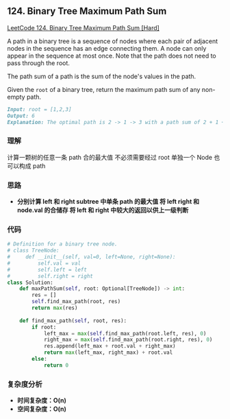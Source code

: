 ## **124. Binary Tree Maximum Path Sum**

[LeetCode 124. Binary Tree Maximum Path Sum [Hard]](https://leetcode.com/problems/binary-tree-maximum-path-sum/description/)

A path in a binary tree is a sequence of nodes where each pair of adjacent nodes in the sequence has an edge connecting them. A node can only appear in the sequence at most once. Note that the path does not need to pass through the root.

The path sum of a path is the sum of the node's values in the path.

Given the `root` of a binary tree, return the maximum path sum of any non-empty path.

```markdown
Input: root = [1,2,3]
Output: 6
Explanation: The optimal path is 2 -> 1 -> 3 with a path sum of 2 + 1 + 3 = 6.
```

### **理解**
计算一颗树的任意一条 path 合的最大值 不必须需要经过 root 单独一个 Node 也可以构成 path

### **思路**
* **分别计算 left 和 right subtree 中单条 path 的最大值 将 left right 和 node.val 的合储存 将 left 和 right 中较大的返回以供上一级判断**

### **代码**

``` python
# Definition for a binary tree node.
# class TreeNode:
#     def __init__(self, val=0, left=None, right=None):
#         self.val = val
#         self.left = left
#         self.right = right
class Solution:
    def maxPathSum(self, root: Optional[TreeNode]) -> int:
        res = []
        self.find_max_path(root, res)
        return max(res)
    
    def find_max_path(self, root, res):
        if root:
            left_max = max(self.find_max_path(root.left, res), 0)
            right_max = max(self.find_max_path(root.right, res), 0)
            res.append(left_max + root.val + right_max)
            return max(left_max, right_max) + root.val
        else:
            return 0

```


### **复杂度分析**
* **时间复杂度：O(n)**
* **空间复杂度：O(n)**